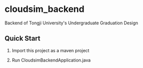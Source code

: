 # cloudsim_backend
Backend of Tongji University's Undergraduate Graduation Design

## Quick Start
1. Import this project as a maven project

2. Run CloudsimBackendApplication.java
